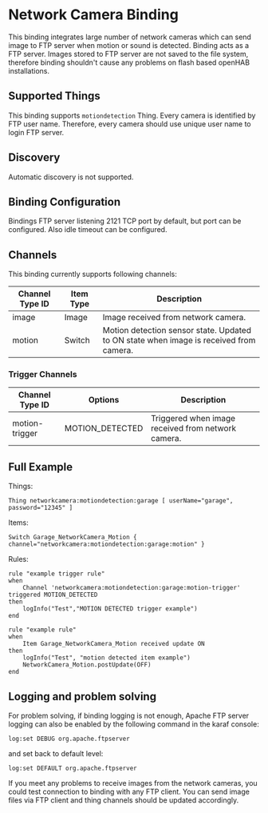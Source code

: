 # Network Camera Binding

This binding integrates large number of network cameras which can send image to FTP server when motion or sound is detected. Binding acts as a FTP server. Images stored to FTP server are not saved to the file system, therefore binding shouldn't cause any problems on flash based openHAB installations.


## Supported Things

This binding supports ```motiondetection``` Thing. Every camera is identified by FTP user name. Therefore, every camera should use unique user name to login FTP server.

## Discovery

Automatic discovery is not supported.

## Binding Configuration

Bindings FTP server listening 2121 TCP port by default, but port can be configured. Also idle timeout can be configured.

## Channels

This binding currently supports following channels:

| Channel Type ID | Item Type    | Description                                                             |
|-----------------|--------------|-------------------------------------------------------------------------|
| image  | Image  | Image received from network camera.                                                    |
| motion | Switch | Motion detection sensor state. Updated to ON state when image is received from camera. |


### Trigger Channels

| Channel Type ID | Options                | Description                                        |
|-----------------|------------------------|----------------------------------------------------|
| motion-trigger  | MOTION_DETECTED        | Triggered when image received from network camera. |


## Full Example

Things:

```
Thing networkcamera:motiondetection:garage [ userName="garage", password="12345" ]
```

Items:

```
Switch Garage_NetworkCamera_Motion { channel="networkcamera:motiondetection:garage:motion" } 
```

Rules:

```
rule "example trigger rule"
when
    Channel 'networkcamera:motiondetection:garage:motion-trigger' triggered MOTION_DETECTED 
then
    logInfo("Test","MOTION DETECTED trigger example")
end

rule "example rule"
when
    Item Garage_NetworkCamera_Motion received update ON
then
    logInfo("Test", "motion detected item example")
    NetworkCamera_Motion.postUpdate(OFF)
end
```

## Logging and problem solving

For problem solving, if binding logging is not enough, Apache FTP server logging can also be enabled by the following command in the karaf console:

```
log:set DEBUG org.apache.ftpserver
```

and set back to default level:

```
log:set DEFAULT org.apache.ftpserver
```

If you meet any problems to receive images from the network cameras, you could test connection to binding with any FTP client. You can send image files via FTP client and thing channels should be updated accordingly.
 
